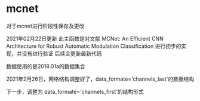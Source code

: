 # mcnet
对于mcnet进行阶段性保存及更改

2021年02月22日更新
此主函数是对文献
MCNet: An Efficient CNN Architecture for Robust Automatic Modulation Classification
进行初步的实现，并没有进行验证
后续会更新最新代码

数据使用的是2018.01a的数据集合


2021年2月26日，网络结构调整好了，data_formate='channels_last'的数据结构

下一步，调整为 data_formate='channels_first'的结构形式
